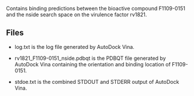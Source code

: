 Contains binding predictions between the bioactive compound F1109-0151 and the nside search space on the virulence factor rv1821.

## Files

- log.txt is the log file generated by AutoDock Vina.

- rv1821_F1109-0151_nside.pdbqt is the PDBQT file generated by AutoDock Vina containing the orientation and binding location of F1109-0151.

- stdoe.txt is the combined STDOUT and STDERR output of AutoDock Vina.

